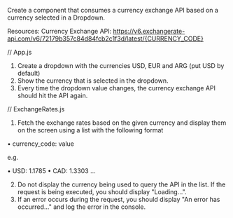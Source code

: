 Create a component that consumes a currency exchange API based on a currency selected in a Dropdown.

Resources:
Currency Exchange API:
https://v6.exchangerate-api.com/v6/72179b357c84d84fcb2c1f3d/latest/{CURRENCY_CODE}

// App.js

1. Create a dropdown with the currencies USD, EUR and ARG (put USD by default)
2. Show the currency that is selected in the dropdown.
3. Every time the dropdown value changes, the currency exchange API should hit the API again.

// ExchangeRates.js

1. Fetch the exchange rates based on the given currency and display them on the screen using a list with the following format

• currency_code: value

e.g.

• USD: 1.1785
• CAD: 1.3303
...

2. Do not display the currency being used to query the API in the list.
   If the request is being executed, you should display "Loading...".
3. If an error occurs during the request, you should display "An error has occurred..." and log the error in the console.
